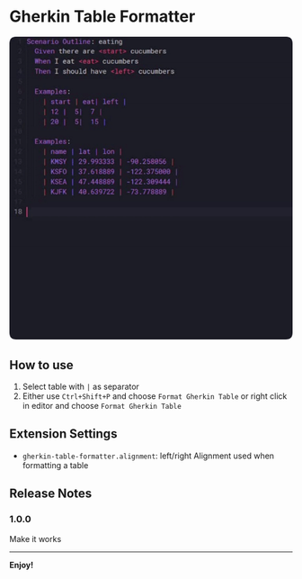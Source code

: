 # Gherkin Table Formatter

![Demo](./demo.gif)

## How to use

1. Select table with `|` as separator
2. Either use `Ctrl+Shift+P` and choose `Format Gherkin Table` or right click in editor and choose `Format Gherkin Table`

## Extension Settings

* `gherkin-table-formatter.alignment`: left/right Alignment used when formatting a table

## Release Notes

### 1.0.0

Make it works

-----------------------------------------------------------------------------------------------------------

**Enjoy!**
